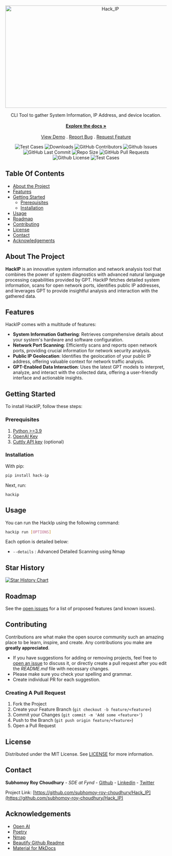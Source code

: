 <br/>
<p align="center">
  <a href="https://github.com/subhomoy-roy-choudhury/Hack_IP">
    <img src="https://svg-banners.vercel.app/api?type=luminance&text1=Hack%20IP%20🕵🏻‍♂️&width=800&height=300" alt="Hack_IP" width="640" height="320" />
  </a>

  <!-- <h3 align="center">Hack IP</h3> -->

  <p align="center">
    CLI Tool to gather System Information, IP Address, and device location.
    <br/>
    <br/>
    <a href="https://github.com/subhomoy-roy-choudhury/Hack_IP"><strong>Explore the docs »</strong></a>
    <br/>
    <br/>
    <a href="https://github.com/subhomoy-roy-choudhury/Hack_IP">View Demo</a>
    .
    <a href="https://github.com/subhomoy-roy-choudhury/Hack_IP/issues">Report Bug</a>
    .
    <a href="https://github.com/subhomoy-roy-choudhury/Hack_IP/issues">Request Feature</a>
  </p>
</p>

<p align="center">
    <img alt="Test Cases" src="https://github.com/subhomoy-roy-choudhury/Hack_IP/actions/workflows/master-lint-and-test.yml/badge.svg" />
    <img alt="Downloads" src="https://img.shields.io/github/downloads/subhomoy-roy-choudhury/Hack_IP/total" />
    <img alt="GitHub Contributors" src="https://img.shields.io/github/contributors/subhomoy-roy-choudhury/Hack_IP?color=dark-green" />
    <img alt="Github Issues" src="https://img.shields.io/github/issues/subhomoy-roy-choudhury/Hack_IP" />
    <img alt="GitHub Last Commit" src="https://img.shields.io/github/last-commit/subhomoy-roy-choudhury/Hack_IP" />
    <img alt="Repo Size" src="https://img.shields.io/github/repo-size/subhomoy-roy-choudhury/Hack_IP" />
    <img alt="GitHub Pull Requests" src="https://img.shields.io/github/issues-pr/subhomoy-roy-choudhury/Hack_IP" />
    <img alt="Github License" src="https://img.shields.io/github/license/subhomoy-roy-choudhury/Hack_IP" />
    <img alt="Test Cases" src="https://github.com/subhomoy-roy-choudhury/Hack_IP/actions/workflows/python-publish.yml/badge.svg" />


</p>

## Table Of Contents

* [About the Project](#about-the-project)
* [Features](#features)
* [Getting Started](#getting-started)
  * [Prerequisites](#prerequisites)
  * [Installation](#installation)
* [Usage](#usage)
* [Roadmap](#roadmap)
* [Contributing](#contributing)
* [License](#license)
* [Contact](#contact)
* [Acknowledgements](#acknowledgements)

## About The Project

**HackIP** is an innovative system information and network analysis tool that combines the power of system diagnostics with advanced natural language processing capabilities provided by GPT. HackIP fetches detailed system information, scans for open network ports, identifies public IP addresses, and leverages GPT to provide insightful analysis and interaction with the gathered data.

## Features

HackIP comes with a multitude of features:

- **System Information Gathering**: Retrieves comprehensive details about your system's hardware and software configuration.
- **Network Port Scanning**: Efficiently scans and reports open network ports, providing crucial information for network security analysis.
- **Public IP Geolocation**: Identifies the geolocation of your public IP address, offering valuable context for network traffic analysis.
- **GPT-Enabled Data Interaction**: Uses the latest GPT models to interpret, analyze, and interact with the collected data, offering a user-friendly interface and actionable insights.


## Getting Started

To install HackIP, follow these steps:

### Prerequisites

1. [Python >=3.9](https://www.python.org/)
2. [OpenAI Key](https://help.openai.com/en/articles/4936850-where-do-i-find-my-api-key)
3.  [Cuttly API key](https://cutt.ly/) (optional)

### Installation

With pip:

```sh
pip install hack-ip
```

Next, run:

```
hackip
```

## Usage

You can run the HackIp using the following command:

```sh
hackip run [OPTIONS]
```
Each option is detailed below:
- `--details` : Advanced Detailed Scanning using Nmap

## Star History

[![Star History Chart](https://api.star-history.com/svg?repos=subhomoy-roy-choudhury/Hack_IP&type=Date)](https://star-history.com/#subhomoy-roy-choudhury/Hack_IP&Date)


## Roadmap

See the [open issues](https://github.com/subhomoy-roy-choudhury/Hack_IP/issues) for a list of proposed features (and known issues).

## Contributing

Contributions are what make the open source community such an amazing place to be learn, inspire, and create. Any contributions you make are **greatly appreciated**.
* If you have suggestions for adding or removing projects, feel free to [open an issue](https://github.com/subhomoy-roy-choudhury/Hack_IP/issues/new) to discuss it, or directly create a pull request after you edit the *README.md* file with necessary changes.
* Please make sure you check your spelling and grammar.
* Create individual PR for each suggestion.

### Creating A Pull Request

1. Fork the Project
2. Create your Feature Branch (`git checkout -b feature/<feature>`)
3. Commit your Changes (`git commit -m 'Add some <feature>'`)
4. Push to the Branch (`git push origin feature/<feature>`)
5. Open a Pull Request

## License

Distributed under the MIT License. See [LICENSE](https://github.com/subhomoy-roy-choudhury/Hack_IP/blob/master/LICENSE) for more information.

## Contact
**Subhomoy Roy Choudhury** - *SDE at Fynd* - [Github](https://src-portfolio.oderna.in/link/GITHUB) - [Linkedin](https://src-portfolio.oderna.in/link/LINKEDIN) - [Twitter](https://src-portfolio.oderna.in/link/TWITTER)

Project Link: [https://github.com/subhomoy-roy-choudhury/Hack_IP](https://github.com/subhomoy-roy-choudhury/Hack_IP)

## Acknowledgements

* [Open AI](https://openai.com/)
* [Poetry](https://www.poetryfoundation.org/)
* [Nmap](https://nmap.org/)
* [Beautify Github Readme](https://github.com/rzashakeri/beautify-github-profile)
* [Material for MkDocs](https://squidfunk.github.io/mkdocs-material/)
